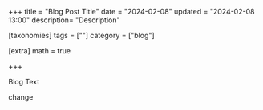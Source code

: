 +++
title = "Blog Post Title"
date = "2024-02-08"
updated = "2024-02-08 13:00"
description= "Description"

[taxonomies]
tags = [""]
category = ["blog"]

[extra]
math = true

+++

Blog Text

change